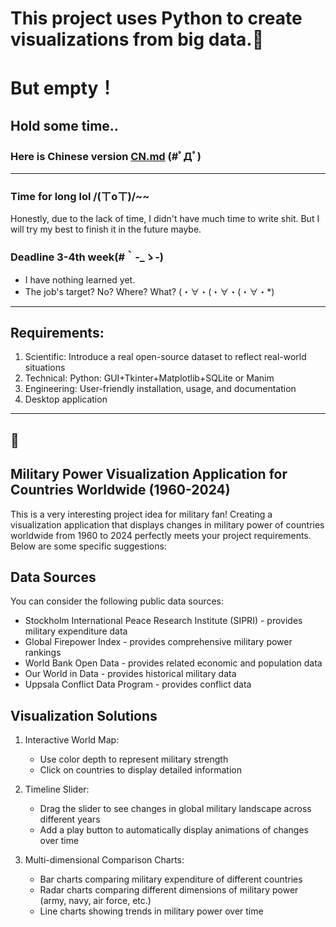 # This project uses Python to create visualizations from big data.🐆
# But empty！
## Hold some time..
### Here is Chinese version [CN.md](CN.md) (#ﾟДﾟ)
---
### Time for long lol /(ㄒoㄒ)/~~
Honestly, due to the lack of time, I didn't have much time to write shit.
But I will try my best to finish it in the future maybe.
### Deadline 3-4th week(#｀-_ゝ-)
- I have nothing learned yet.
- The job's target? No? Where? What? (・∀・(・∀・(・∀・*)
---
## Requirements:
1. Scientific: Introduce a real open-source dataset to reflect real-world situations
2. Technical: Python: GUI+Tkinter+Matplotlib+SQLite or Manim
3. Engineering: User-friendly installation, usage, and documentation
4. Desktop application
---
## 🏮
## Military Power Visualization Application for Countries Worldwide (1960-2024)
This is a very interesting project idea for military fan! Creating a visualization application that displays changes in military power of countries worldwide from 1960 to 2024 perfectly meets your project requirements. Below are some specific suggestions:

## Data Sources
You can consider the following public data sources:

- Stockholm International Peace Research Institute (SIPRI) - provides military expenditure data
- Global Firepower Index - provides comprehensive military power rankings
- World Bank Open Data - provides related economic and population data
- Our World in Data - provides historical military data
- Uppsala Conflict Data Program - provides conflict data

## Visualization Solutions
1. Interactive World Map:
   
   - Use color depth to represent military strength
   - Click on countries to display detailed information

2. Timeline Slider:
   
   - Drag the slider to see changes in global military landscape across different years
   - Add a play button to automatically display animations of changes over time

3. Multi-dimensional Comparison Charts:
   
   - Bar charts comparing military expenditure of different countries
   - Radar charts comparing different dimensions of military power (army, navy, air force, etc.)
   - Line charts showing trends in military power over time
